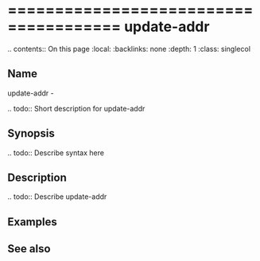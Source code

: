 

======================================
update-addr
======================================

.. contents:: On this page
    :local:
    :backlinks: none
    :depth: 1
    :class: singlecol

Name
----
update-addr - 

.. todo::
    Short description for update-addr

Synopsis
--------
.. todo::
   Describe syntax here

Description
-----------
.. todo::
    Describe update-addr

Examples
--------

See also
--------

